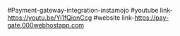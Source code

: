 #Payment-gateway-integration-instamojo
#youtube link-https://youtu.be/Yi1fQionCcg
#website link-https://pay-gate.000webhostapp.com
